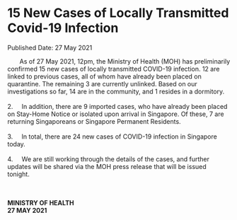 <html>
    <meta http-equiv="Content-Type" content="text/html; charset=utf-8"/>
    <meta charset="utf-8"/>
    <title>15 New Cases of Locally Transmitted Covid-19 Infection </title>
    <body><h1>15 New Cases of Locally Transmitted Covid-19 Infection </h1>
    <p>Published Date: 27 May 2021</p> &nbsp; &nbsp; &nbsp; &nbsp;As of 27 May 2021, 12pm, the Ministry of Health (MOH) has preliminarily confirmed 15 new cases of locally transmitted COVID-19 infection. 12 are linked to previous cases, all of whom have already been placed on quarantine. The remaining 3 are currently unlinked. Based on our investigations so far, 14 are in the community, and 1 resides in a dormitory.<br><br>2.&nbsp; &nbsp; &nbsp;In addition, there are 9 imported cases, who have already been placed on Stay-Home Notice or isolated upon arrival in Singapore. Of these, 7 are returning Singaporeans or Singapore Permanent Residents.<br><br>3.&nbsp; &nbsp; &nbsp;In total, there are 24 new cases of COVID-19 infection in Singapore today.<br><br>4.&nbsp; &nbsp; &nbsp;We are still working through the details of the cases, and further updates will be shared via the MOH press release that will be issued tonight.&nbsp;<br><div><br><br><p dir="ltr"><strong>MINISTRY OF HEALTH<br>27 MAY 2021</strong></p><div><br></div><br></div></body>
</html>